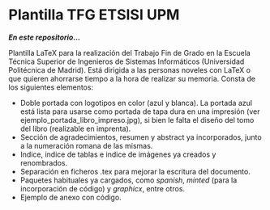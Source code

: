 # Plantilla TFG ETSISI UPM

___En este repositorio...___

Plantilla LaTeX para la realización del Trabajo Fin de Grado en la Escuela Técnica Superior de Ingenieros de Sistemas Informáticos (Universidad Politécnica de Madrid). Está dirigida a las personas noveles con LaTeX o que quieren ahorrarse tiempo a la hora de realizar su memoria. Consta de los siguientes elementos:

 + Doble portada con logotipos en color (azul y blanca). La portada azul está lista para usarse como portada de tapa dura en una impresión (ver ejemplo_portada_libro_impreso.jpg), si bien le falta el diseño del tomo del libro (realizable en imprenta).
 + Sección de agradecimientos, resumen y abstract ya incorporados, junto a la numeración romana de las mismas.
 + Indice, indice de tablas e indice de imágenes ya creados y renombrados.
 + Separación en ficheros .tex para mejorar la escritura del documento.
 + Paquetes habituales ya cargados, como _spanish_, _minted_ (para la incorporación de código) y _graphicx_, entre otros.
 + Ejemplo de anexo con código.

